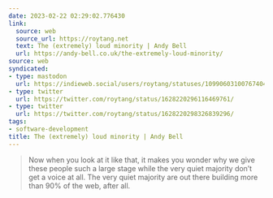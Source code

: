 ```yaml
---
date: 2023-02-22 02:29:02.776430
link:
  source: web
  source_url: https://roytang.net
  text: The (extremely) loud minority | Andy Bell
  url: https://andy-bell.co.uk/the-extremely-loud-minority/
source: web
syndicated:
- type: mastodon
  url: https://indieweb.social/users/roytang/statuses/109906031007674048
- type: twitter
  url: https://twitter.com/roytang/status/1628220296116469761/
- type: twitter
  url: https://twitter.com/roytang/status/1628220298326839296/
tags:
- software-development
title: The (extremely) loud minority | Andy Bell
---
```


> Now when you look at it like that, it makes you wonder why we give these people such a large stage while the very quiet majority don’t get a voice at all. The very quiet majority are out there building more than 90% of the web, after all.